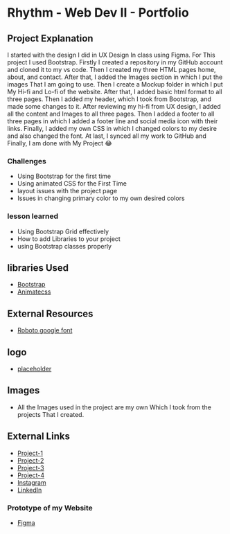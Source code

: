 # Rhythm - Web Dev II - Portfolio

## Project Explanation
I started with the design I did in UX Design In class using Figma. For This project I used Bootstrap. Firstly I created a repository in my GitHub account and cloned it to my vs code. Then I created my three HTML pages home, about, and contact. After that, I added the Images section in which I put the images That I am going to use. Then I create a Mockup folder in which I put My Hi-fi and Lo-fi of the website. After that, I added basic html format to all three pages. Then I added my header, which I took from Bootstrap, and made some changes to it. After reviewing my hi-fi from UX design, I added all the content and Images to all three pages. Then I added a footer to all three pages in which I added a footer line and social media icon with their links. Finally, I added my own CSS in which I changed colors to my desire and also changed the font. At last, I synced all my work to GitHub and Finally, I am done with My Project :joy:

### Challenges
- Using Bootstrap for the first time
- Using animated CSS for the First Time
- layout issues with the project page
- Issues in changing primary color to my own desired colors

### lesson learned
- Using Bootstrap Grid effectively
- How to add Libraries to your project
- using Bootstrap classes properly


## libraries Used
- [Bootstrap](https://getbootstrap.com/)
- [Animatecss](https://animate.style/)

## External Resources
- [Roboto google font](https://fonts.google.com/specimen/Roboto)

## logo
- [placeholder](/images/logo.jpg)

## Images
- All the Images used in the project are my own Which I took from the projects That I created.

## External Links
- [Project-1](http://rhythm.kesug.com/)
- [Project-2](https://rhyt0002.github.io/grid-layout-with-flex-components/)
- [Project-3](https://rhyt0002.github.io/mtm6201-midterm/)
- [Project-4](https://rhyt0002.github.io/final-project/)
- [Instagram](https://www.instagram.com/rhythmsandhu03/)
- [LinkedIn](https://www.linkedin.com/in/rhythm-a17580299/)
### Prototype of my Website
- [Figma](https://www.figma.com/proto/g7M4K14Jlb0BuTCU6i8EUS/Untitled?type=design&t=1AvQR2EBcpaH7vXL-0&scaling=min-zoom&page-id=0%3A1&node-id=1-3&starting-point-node-id=1%3A3)
